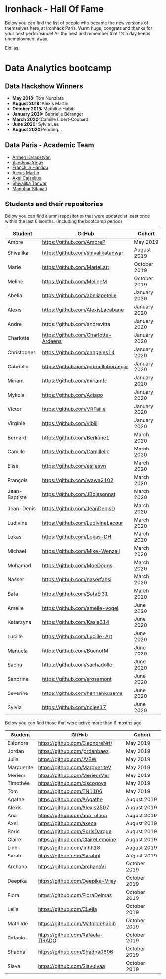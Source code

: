# Ironhack - Hall Of Fame

Below you can find the list of people who became the new versions of themselves here, at Ironhack Paris.
Warm hugs, congrats and thanks for your best performance! All the best and remember that 1% a day keeps unemployment away.

Eldiias.


# Data Analytics bootcamp

## Data Hackshow Winners
* **May 2018:** Tom Nunziata
* **August 2019:** Alexis Martin
* **October 2019:** Mathilde Habib
* **January 2020:** Gabrielle Béranger
* **March 2020:** Camille Libert-Coubard
* **June 2020:**  Sylvia Lee
* **August 2020** Pending...

## Data Paris - Academic Team
- [Armen Karapetyan](https://github.com/armenkrptn)
- [Sandeep Singh](https://github.com/ssingh288)
- [Francklin Handou](https://www.linkedin.com/in/francklin-handou/)
- [Alexis Martin](https://github.com/Alexis2507)
- [Axel Cajselius](https://github.com/axeca)
- [Shivalika Tanwar](https://github.com/shivalikatanwar)
- [Manohar Sitapati](https://github.com/TheManohar)

## Students and their repositories

Below you can find alumni repositories that were updated at least once within the last 6 months. (Including the bootcamp period)

Student | GitHub | Cohort
--- | --- | ---
Ambre | https://github.com/AmbreP | May 2019
Shivalika | https://github.com/shivalikatanwar | August 2019
Marie | https://github.com/MarieLatt | October 2019
Meliné | https://github.com/MelineM | October 2019
Abelia | https://github.com/abeliapetelle | January 2020
Alexis | https://github.com/AlexisLacabane | January 2020
Andre | https://github.com/andrevitta | January 2020
Charlotte | https://github.com/Charlotte-Ardaens | January 2020
Christopher | https://github.com/cangeles14 | January 2020
Gabrielle | https://github.com/gabrielleberanger | January 2020
Miriam | https://github.com/miriamfc | January 2020
Mykola | https://github.com/Aciago | January 2020
Victor | https://github.com/VRFaille | January 2020
Virginie | https://github.com/vibiii | January 2020
Bernard | https://github.com/Berlione1 | March 2020
Camille | https://github.com/Camillelib | March 2020
Elise | https://github.com/esilesvn | March 2020
François | https://github.com/wawa2102 | March 2020
Jean-Baptiste | https://github.com/JBoissonnat | March 2020
Jean-Denis | https://github.com/JeanDenisD | March 2020
Ludivine | https://github.com/LudivineLacour | March 2020
Lukas | https://github.com/Lukas-DH | March 2020
Michael | https://github.com/Mike-Wenzell | March 2020
Mohamad | https://github.com/MoeDougs | March 2020
Nasser | https://github.com/naserfahsi | March 2020
Safa | https://github.com/SafaEl31 | March 2020
Amelie | https://github.com/amelie-vogel | June 2020
Katarzyna | https://github.com/Kasia314 | June 2020
Lucille | https://github.com/Lucille-Art | June 2020
Manuela | https://github.com/BuenofM | June 2020
Sacha | https://github.com/sachadolle | June 2020 
Sandrine | https://github.com/srosamont | June 2020 
Severine | https://github.com/hannahkusama | June 2020
Sylvia | https://github.com/nclee17 | June 2020


Below you can find those that were active more than 6 months ago.

Student | GitHub | Cohort
--- | --- | ---
Eléonore | https://github.com/EleonoreNrt/ | May 2019
Jordan | https://github.com/jordanbaez | May 2019
Julia | https://github.com/JVBW | May 2019
Marguerite | https://github.com/MargueriteV | May 2019
Meriem | https://github.com/MeriemMar | May 2019
Timothée | https://github.com/ciscogoya | May 2019
Tom | https://github.com/TN1106 | May 2019
Agathe | https://github.com/AAgathe | August 2019
Alexis | https://github.com/Alexis2507 | August 2019
Ana | https://github.com/ana-elena | August 2019
Axel | https://github.com/axeca | August 2019
Boris | https://github.com/BorisDarque | August 2019
Claire | https://github.com/ClaireLemoine | August 2019
Linh | https://github.com/linhh18 | August 2019
Sarah | https://github.com/Sarahpl | August 2019
Archana | https://github.com/archanaVi | October 2019
Deepika | https://github.com/Deepika-Vijay | October 2019
Flora | https://github.com/FloraDelmas | October 2019
Leila | https://github.com/CLeila | October 2019
Mathilde | https://github.com/Mathildehabib | October 2019
Rafaela | https://github.com/Rafaela-TIRADO | October 2019
Shadha | https://github.com/Shadha0806 | October 2019
Slava | https://github.com/Slavulyaa | October 2019
